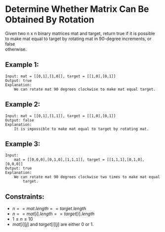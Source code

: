 # Determine Whether Matrix Can Be Obtained By Rotation
Given two n x n binary matrices mat and target, return true if it is possible  
to make mat equal to target by rotating mat in 90-degree increments, or false  
otherwise.

 

## Example 1:

    Input: mat = [[0,1],[1,0]], target = [[1,0],[0,1]]
    Output: true
    Explanation: 
        We can rotate mat 90 degrees clockwise to make mat equal target.

## Example 2:

    Input: mat = [[0,1],[1,1]], target = [[1,0],[0,1]]
    Output: false
    Explanation: 
        It is impossible to make mat equal to target by rotating mat.

## Example 3:

    Input: 
        mat = [[0,0,0],[0,1,0],[1,1,1]], target = [[1,1,1],[0,1,0],[0,0,0]]
    Output: true
    Explanation: 
        We can rotate mat 90 degrees clockwise two times to make mat equal 
            target.

 

## Constraints:

* $n == mat.length == target.length$
* $n == mat[i].length == target[i].length$
* $1 \le n \le 10$
* $mat[i][j]$ and $target[i][j]$ are either 0 or 1.

